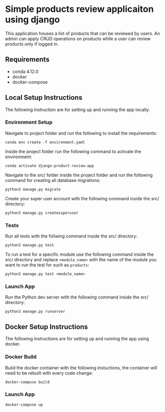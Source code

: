 # Simple products review applicaiton using django

This application houses a list of products that can be reviewed by users. An admin can apply CRUD operations on products while a user can review products only if logged in.

## Requirements

- conda 4.12.0
- docker
- docker-compose

## Local Setup Instructions

The following instruction are for setting up and running the app locally.

### Environment Setup

Navigate to project folder and run the following to install the requirements:

    conda env create -f environment.yaml

Inside the project folder run the following command to activate the environment:

    conda activate django-product-review-app

Navigate to the src/ folder inside the project folder and run the following command for creating all database migrations:

    python3 manage.py migrate

Create your super user account with the following command inside the src/ directory:

    python3 manage.py createsuperuser

### Tests

Run all tests with the follwing command inside the src/ directory:

    python3 manage.py test

To run a test for a specific module use the following command inside the src/ directory and replace `<module_name>` with the name of the module you want to run the test for such as `products`:

    python3 manage.py test <module_name>

### Launch App

Run the Python dev server with the following command inside the src/ directory:

    python3 manage.py runserver

## Docker Setup Instructions

The following instructions are for setting up and running the app using docker.

### Docker Build

Build the docker container with the following instuctions, the container will need to be rebuilt with every code change:

    docker-compose build

### Launch App

    docker-compose up
